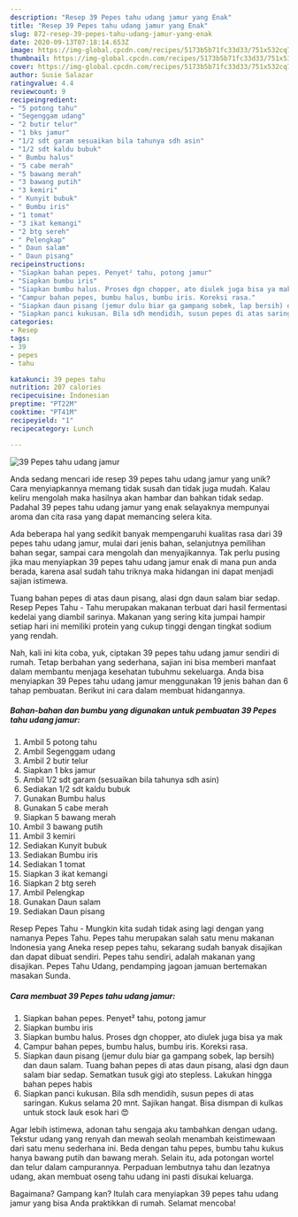 ```yaml
---
description: "Resep 39 Pepes tahu udang jamur yang Enak"
title: "Resep 39 Pepes tahu udang jamur yang Enak"
slug: 872-resep-39-pepes-tahu-udang-jamur-yang-enak
date: 2020-09-13T07:18:14.653Z
image: https://img-global.cpcdn.com/recipes/5173b5b71fc33d33/751x532cq70/39-pepes-tahu-udang-jamur-foto-resep-utama.jpg
thumbnail: https://img-global.cpcdn.com/recipes/5173b5b71fc33d33/751x532cq70/39-pepes-tahu-udang-jamur-foto-resep-utama.jpg
cover: https://img-global.cpcdn.com/recipes/5173b5b71fc33d33/751x532cq70/39-pepes-tahu-udang-jamur-foto-resep-utama.jpg
author: Susie Salazar
ratingvalue: 4.4
reviewcount: 9
recipeingredient:
- "5 potong tahu"
- "Segenggam udang"
- "2 butir telur"
- "1 bks jamur"
- "1/2 sdt garam sesuaikan bila tahunya sdh asin"
- "1/2 sdt kaldu bubuk"
- " Bumbu halus"
- "5 cabe merah"
- "5 bawang merah"
- "3 bawang putih"
- "3 kemiri"
- " Kunyit bubuk"
- " Bumbu iris"
- "1 tomat"
- "3 ikat kemangi"
- "2 btg sereh"
- " Pelengkap"
- " Daun salam"
- " Daun pisang"
recipeinstructions:
- "Siapkan bahan pepes. Penyet² tahu, potong jamur"
- "Siapkan bumbu iris"
- "Siapkan bumbu halus. Proses dgn chopper, ato diulek juga bisa ya mak"
- "Campur bahan pepes, bumbu halus, bumbu iris. Koreksi rasa."
- "Siapkan daun pisang (jemur dulu biar ga gampang sobek, lap bersih) dan daun salam. Tuang bahan pepes di atas daun pisang, alasi dgn daun salam biar sedap. Sematkan tusuk gigi ato stepless. Lakukan hingga bahan pepes habis"
- "Siapkan panci kukusan. Bila sdh mendidih, susun pepes di atas saringan. Kukus selama 20 mnt. Sajikan hangat. Bisa dismpan di kulkas untuk stock lauk esok hari 😍"
categories:
- Resep
tags:
- 39
- pepes
- tahu

katakunci: 39 pepes tahu 
nutrition: 207 calories
recipecuisine: Indonesian
preptime: "PT22M"
cooktime: "PT41M"
recipeyield: "1"
recipecategory: Lunch

---
```



![39 Pepes tahu udang jamur](https://img-global.cpcdn.com/recipes/5173b5b71fc33d33/751x532cq70/39-pepes-tahu-udang-jamur-foto-resep-utama.jpg)

Anda sedang mencari ide resep 39 pepes tahu udang jamur yang unik? Cara menyiapkannya memang tidak susah dan tidak juga mudah. Kalau keliru mengolah maka hasilnya akan hambar dan bahkan tidak sedap. Padahal 39 pepes tahu udang jamur yang enak selayaknya mempunyai aroma dan cita rasa yang dapat memancing selera kita.

Ada beberapa hal yang sedikit banyak mempengaruhi kualitas rasa dari 39 pepes tahu udang jamur, mulai dari jenis bahan, selanjutnya pemilihan bahan segar, sampai cara mengolah dan menyajikannya. Tak perlu pusing jika mau menyiapkan 39 pepes tahu udang jamur enak di mana pun anda berada, karena asal sudah tahu triknya maka hidangan ini dapat menjadi sajian istimewa.

Tuang bahan pepes di atas daun pisang, alasi dgn daun salam biar sedap. Resep Pepes Tahu - Tahu merupakan makanan terbuat dari hasil fermentasi kedelai yang diambil sarinya. Makanan yang sering kita jumpai hampir setiap hari ini memiliki protein yang cukup tinggi dengan tingkat sodium yang rendah.


Nah, kali ini kita coba, yuk, ciptakan 39 pepes tahu udang jamur sendiri di rumah. Tetap berbahan yang sederhana, sajian ini bisa memberi manfaat dalam membantu menjaga kesehatan tubuhmu sekeluarga. Anda bisa menyiapkan 39 Pepes tahu udang jamur menggunakan 19 jenis bahan dan 6 tahap pembuatan. Berikut ini cara dalam membuat hidangannya.

<!--inarticleads1-->

##### Bahan-bahan dan bumbu yang digunakan untuk pembuatan 39 Pepes tahu udang jamur:

1. Ambil 5 potong tahu
1. Ambil Segenggam udang
1. Ambil 2 butir telur
1. Siapkan 1 bks jamur
1. Ambil 1/2 sdt garam (sesuaikan bila tahunya sdh asin)
1. Sediakan 1/2 sdt kaldu bubuk
1. Gunakan  Bumbu halus
1. Gunakan 5 cabe merah
1. Siapkan 5 bawang merah
1. Ambil 3 bawang putih
1. Ambil 3 kemiri
1. Sediakan  Kunyit bubuk
1. Sediakan  Bumbu iris
1. Sediakan 1 tomat
1. Siapkan 3 ikat kemangi
1. Siapkan 2 btg sereh
1. Ambil  Pelengkap
1. Gunakan  Daun salam
1. Sediakan  Daun pisang


Resep Pepes Tahu - Mungkin kita sudah tidak asing lagi dengan yang namanya Pepes Tahu. Pepes tahu merupakan salah satu menu makanan Indonesia yang Aneka resep pepes tahu, sekarang sudah banyak disajikan dan dapat dibuat sendiri. Pepes tahu sendiri, adalah makanan yang disajikan. Pepes Tahu Udang, pendamping jagoan jamuan bertemakan masakan Sunda. 

<!--inarticleads2-->

##### Cara membuat 39 Pepes tahu udang jamur:

1. Siapkan bahan pepes. Penyet² tahu, potong jamur
1. Siapkan bumbu iris
1. Siapkan bumbu halus. Proses dgn chopper, ato diulek juga bisa ya mak
1. Campur bahan pepes, bumbu halus, bumbu iris. Koreksi rasa.
1. Siapkan daun pisang (jemur dulu biar ga gampang sobek, lap bersih) dan daun salam. Tuang bahan pepes di atas daun pisang, alasi dgn daun salam biar sedap. Sematkan tusuk gigi ato stepless. Lakukan hingga bahan pepes habis
1. Siapkan panci kukusan. Bila sdh mendidih, susun pepes di atas saringan. Kukus selama 20 mnt. Sajikan hangat. Bisa dismpan di kulkas untuk stock lauk esok hari 😍


Agar lebih istimewa, adonan tahu sengaja aku tambahkan dengan udang. Tekstur udang yang renyah dan mewah seolah menambah keistimewaan dari satu menu sederhana ini. Beda dengan tahu pepes, bumbu tahu kukus hanya bawang putih dan bawang merah. Selain itu, ada potongan wortel dan telur dalam campurannya. Perpaduan lembutnya tahu dan lezatnya udang, akan membuat oseng tahu udang ini pasti disukai keluarga. 

Bagaimana? Gampang kan? Itulah cara menyiapkan 39 pepes tahu udang jamur yang bisa Anda praktikkan di rumah. Selamat mencoba!
